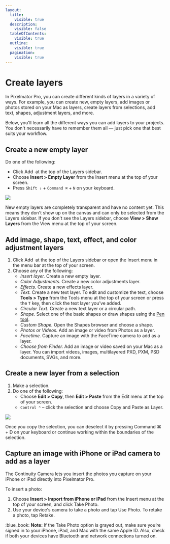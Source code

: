 ```yaml
---
layout:
  title:
    visible: true
  description:
    visible: false
  tableOfContents:
    visible: true
  outline:
    visible: true
  pagination:
    visible: true
---
```


# Create layers

In Pixelmator Pro, you can create different kinds of layers in a variety of ways. For example, you can create new, empty layers, add images or photos stored on your Mac as layers, create layers from selections, add text, shapes, adjustment layers, and more.

Below, you'll learn all the different ways you can add layers to your projects. You don't necessarily have to remember them all — just pick one that best suits your workflow.

## Create a new empty layer

Do one of the following:

* Click Add <img src="https://help.pixelmator.com/pixelmator-pro/3.5/assets/English/1604676890000.png" alt="" data-size="line"> at the top of the Layers sidebar.
* Choose **Insert > Empty Layer** from the Insert menu at the top of your screen.
* Press `Shift ⇧` + `Command ⌘` + `N` on your keyboard.

![](https://help.pixelmator.com/pixelmator-pro/3.5/assets/English/1655726035000.jpeg)

New empty layers are completely transparent and have no content yet. This means they don't show up on the canvas and can only be selected from the Layers sidebar. If you don't see the Layers sidebar, choose **View > Show Layers** from the View menu at the top of your screen.

## Add image, shape, text, effect, and color adjustment layers

1. Click Add <img src="https://help.pixelmator.com/pixelmator-pro/3.5/assets/English/1648724547000.png" alt="" data-size="line"> at the top of the Layers sidebar or open the Insert menu in the menu bar at the top of your screen.
2. Choose any of the following:
   * _Insert layer._ Create a new empty layer.
   * _Color Adjustments._ Create a new color adjustments layer.
   * _Effects._ Create a new effects layer.
   * _Text._ Create a new text layer. To edit and customize the text, choose **Tools > Type** from the Tools menu at the top of your screen or press the `T` key, then click the text layer you’ve added.
   * _Circular Text._ Create a new text layer or a circular path.
   * _Shape._ Select one of the basic shapes or draw shapes using the [Pen tool](../draw-shapes-and-vector-graphics/draw-shapes-with-the-pen-tool.md).
   * _Custom Shape._ Open the Shapes browser and choose a shape.
   * _Photos or Videos._ Add an image or video from Photos as a layer.
   * _Facetime._ Capture an image with the FaceTime camera to add as a layer.
   * _Choose from Finder._ Add an image or video saved on your Mac as a layer. You can import videos, images, multilayered PXD, PXM, PSD documents, SVGs, and more.

## Create a new layer from a selection

1. Make a selection.
2. Do one of the following:
   * Choose **Edit > Copy**, then **Edit > Paste** from the Edit menu at the top of your screen.
   * `Control ⌃` – click the selection and choose Copy and Paste as Layer.

![](https://help.pixelmator.com/pixelmator-pro/3.5/assets/English/1655725499000.jpeg)

Once you copy the selection, you can deselect it by pressing Command ⌘ + D on your keyboard or continue working within the boundaries of the selection.

## Capture an image with iPhone or iPad camera to add as a layer

The Continuity Camera lets you insert the photos you capture on your iPhone or iPad directly into Pixelmator Pro.

To insert a photo:

1. Choose **Insert > Import from iPhone or iPad** from the Insert menu at the top of your screen, and click Take Photo.
2. Use your device's camera to take a photo and tap Use Photo. To retake a photo, tap Retake.

:blue\_book: **Note:** If the Take Photo option is grayed out, make sure you’re signed in to your iPhone, iPad, and Mac with the same Apple ID. Also, check if both your devices have Bluetooth and network connections turned on.
